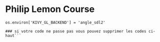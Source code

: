 # Philip Lemon Course

```import os
os.environ['KIVY_GL_BACKEND'] = 'angle_sdl2'

### si votre code ne passe pas vous pouvez supprimer les codes ci-haut```




